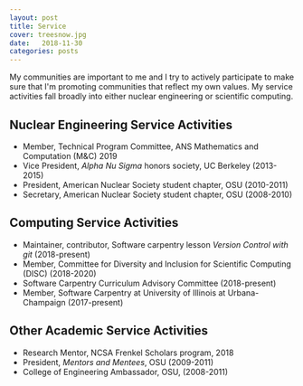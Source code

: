 ```yaml
---
layout: post
title: Service 
cover: treesnow.jpg
date:   2018-11-30
categories: posts
---
```


My communities are important to me and I try to actively participate to make
sure that I'm promoting communities that reflect my own values. My service
activities fall broadly into either nuclear engineering or scientific
computing.  

## Nuclear Engineering Service Activities

* Member, Technical Program Committee, ANS Mathematics and Computation (M&C)
  2019
* Vice President, *Alpha Nu Sigma* honors society, UC Berkeley (2013-2015)
* President, American Nuclear Society student chapter, OSU (2010-2011)
* Secretary, American Nuclear Society student chapter, OSU (2008-2010)

## Computing Service Activities

* Maintainer, contributor, Software carpentry lesson *Version Control with git*
  (2018-present)
* Member, Committee for Diversity and Inclusion for Scientific Computing (DISC)
  (2018-2020)
* Software Carpentry Curriculum Advisory Committee (2018-present)
* Member, Software Carpentry at University of Illinois at Urbana-Champaign
  (2017-present)

## Other Academic Service Activities

* Research Mentor, NCSA Frenkel Scholars program, 2018
* President, *Mentors and Mentees*, OSU (2009-2011)
* College of Engineering Ambassador, OSU, (2008-2011)


